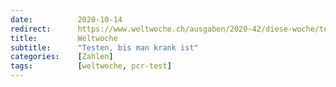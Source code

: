 ```yaml
---
date:          2020-10-14
redirect:      https://www.weltwoche.ch/ausgaben/2020-42/diese-woche/testen-bis-man-krank-ist-die-weltwoche-ausgabe-42-2020.html
title:         Weltwoche
subtitle:      "Testen, bis man krank ist"
categories:    [Zahlen]
tags:          [weltwoche, pcr-test]
---
```

